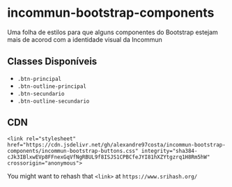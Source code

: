 # incommun-bootstrap-components
Uma folha de estilos para que alguns componentes do Bootstrap estejam mais de acorod com a identidade visual da Incommun

## Classes Disponíveis

- `.btn-principal`
- `.btn-outline-principal`
- `.btn-secundario`
- `.btn-outline-secundario`

## CDN
`<link rel="stylesheet" href="https://cdn.jsdelivr.net/gh/alexandre97costa/incommun-bootstrap-components/incommun-bootstrap-buttons.css" integrity="sha384-cJk3IBlxwEVp8FFnexGqVfNgRBUL9f8ISJS1CPBCfeJYI81hXZYtgzrq1H8Rm5hW" crossorigin="anonymous">`

You might want to rehash that `<link>` at `https://www.srihash.org/`
